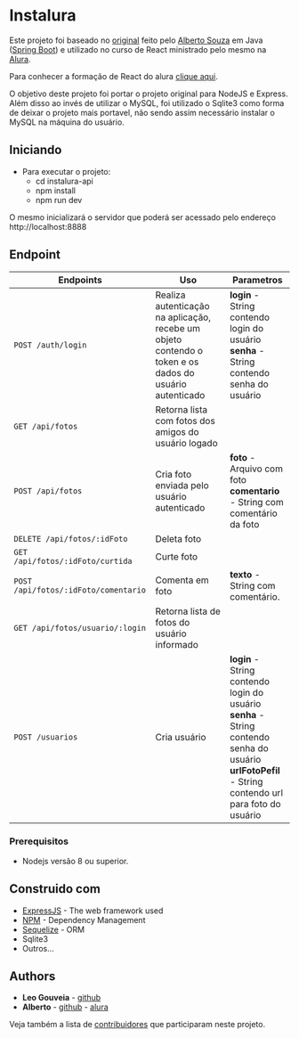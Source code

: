 # Instalura

Este projeto foi baseado no [original](https://github.com/alberto-alura/instalura-api) feito pelo [Alberto Souza](https://github.com/alberto-alura) em Java ([Spring Boot](https://spring.io/projects/spring-boot)) e utilizado no curso de React ministrado pelo mesmo na [Alura](http://alura.com.br).

Para conhecer a formação de React do alura [clique aqui](https://www.alura.com.br/formacao-react).

O objetivo deste projeto foi portar o projeto original para NodeJS e Express. Além disso ao invés de utilizar o MySQL, foi utilizado o Sqlite3 como forma de deixar o projeto mais portavel, não sendo assim necessário instalar o MySQL na máquina do usuário.

## Iniciando

- Para executar o projeto:
  - cd instalura-api
  - npm install
  - npm run dev

O mesmo inicializará o servidor que poderá ser acessado pelo endereço http://localhost:8888

## Endpoint

| Endpoints                            | Uso                                                                                                    | Parametros                                                                                                                                                      |
| ------------------------------------ | ------------------------------------------------------------------------------------------------------ | --------------------------------------------------------------------------------------------------------------------------------------------------------------- |
| `POST /auth/login`                   | Realiza autenticação na aplicação, recebe um objeto contendo o token e os dados do usuário autenticado | **login** - String contendo login do usuário <br> **senha** - String contendo senha do usuário                                                                  |
| `GET /api/fotos`                     | Retorna lista com fotos dos amigos do usuário logado                                                   |                                                                                                                                                                 |
| `POST /api/fotos`                    | Cria foto enviada pelo usuário autenticado                                                             | **foto** - Arquivo com foto <br> **comentario** - String com comentário da foto                                                                                 |
| `DELETE /api/fotos/:idFoto`          | Deleta foto                                                                                            |                                                                                                                                                                 |
| `GET /api/fotos/:idFoto/curtida`     | Curte foto                                                                                             |                                                                                                                                                                 |
| `POST /api/fotos/:idFoto/comentario` | Comenta em foto                                                                                        | **texto** - String com comentário.                                                                                                                              |
| `GET /api/fotos/usuario/:login`      | Retorna lista de fotos do usuário informado                                                            |                                                                                                                                                                 |
| `POST /usuarios`                     | Cria usuário                                                                                           | **login** - String contendo login do usuário <br> **senha** - String contendo senha do usuário <br> **urlFotoPefil** - String contendo url para foto do usuário |

### Prerequisitos

- Nodejs versão 8 ou superior.

## Construido com

- [ExpressJS](https://expressjs.com/pt-br/) - The web framework used
- [NPM](https://www.npmjs.com/) - Dependency Management
- [Sequelize](https://sequelize.org/) - ORM
- Sqlite3
- Outros...

## Authors

- **Leo Gouveia** - [github](https://github.com/leogouveia/instalura-api)
- **Alberto** - [github](https://github.com/alberto-alura) - [alura](https://cursos.alura.com.br/user/alberto-souza)

Veja também a lista de [contribuidores](https://github.com/leogouveia/instalura-api/contributors) que participaram neste projeto.
